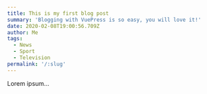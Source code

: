 ```yaml
---
title: This is my first blog post
summary: 'Blogging with VuePress is so easy, you will love it!'
date: 2020-02-08T19:00:56.709Z
author: Me
tags:
  - News
  - Sport
  - Television
permalink: '/:slug'
---
```

Lorem ipsum...
